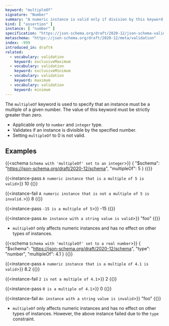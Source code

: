 ```yaml
---
keyword: "multipleOf"
signature: "Number"
summary: "A numeric instance is valid only if division by this keyword's value results in an integer."
kind: [ "assertion" ]
instance: [ "number" ]
specification: "https://json-schema.org/draft/2020-12/json-schema-validation.html#section-6.2.1"
metaschema: "https://json-schema.org/draft/2020-12/meta/validation"
index: -999
introduced_in: draft4
related:
  - vocabulary: validation
    keyword: exclusiveMaximum
  - vocabulary: validation
    keyword: exclusiveMinimum
  - vocabulary: validation
    keyword: maximum
  - vocabulary: validation
    keyword: minimum
---
```


The `multipleOf` keyword is used to specify that an instance must be a multiple of a given number. The value of this keyword must be strictly greater than zero.
* Applicable only to `number` and `integer` type.
* Validates if an instance is divisible by the specified number.
* Setting `multipleOf` to 0 is not valid.

## Examples

{{<schema `Schema with 'multipleOf' set to an integer`>}}
{
  "$schema": "https://json-schema.org/draft/2020-12/schema",
  "multipleOf": 5
}
{{</schema>}}

{{<instance-pass `A numeric instance that is a multiple of 5 is valid`>}}
10
{{</instance-pass>}}

{{<instance-fail `A numeric instance that is not a multiple of 5 is invalid.`>}}
8
{{</instance-fail>}}

{{<instance-pass `-15 is a multiple of 5`>}}
-15
{{</instance-pass>}}

{{<instance-pass `An instance with a string value is valid`>}}
"foo"
{{</instance-pass>}}
- `multipleOf` only affects numeric instances and has no effect on other types of instances.

{{<schema `Schema with 'multipleOf' set to a real number`>}}
{
  "$schema": "https://json-schema.org/draft/2020-12/schema",
  "type": "number",
  "multipleOf": 4.1
}
{{</schema>}}

{{<instance-pass `A numeric instance that is a multiple of 4.1 is valid`>}}
8.2
{{</instance-pass>}}

{{<instance-fail `2 is not a multiple of 4.1`>}}
2
{{</instance-fail>}}

{{<instance-pass `0 is a multiple of 4.1`>}}
0
{{</instance-pass>}}

{{<instance-fail `An instance with a string value is invalid`>}}
"foo"
{{</instance-fail>}}
- `multipleOf` only affects numeric instances and has no effect on other types of instances. However, the above instance failed due to the `type` constraint.